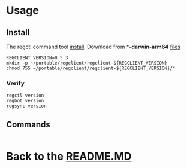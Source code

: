 # Usage

## Install

The regctl command tool [install][regctl_install].
Download from ***-darwin-arm64** [files][download_files]

```shell
REGCLIENT_VERSION=0.5.3
mkdir -p ~/portable/regclient/regclient-${REGCLIENT_VERSION}
chmod 755 ~/portable/regclient/regclient-${REGCLIENT_VERSION}/*
```

### Verify

```shell
regctl version
regbot version
regsync version
```

## Commands

```shell

```

# Back to the [README.MD][readme]

[readme]:<../README.MD>

[regctl_install]:<https://github.com/regclient/regclient/blob/main/docs/install.md>

[download_files]:<https://github.com/regclient/regclient/releases>
